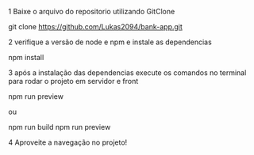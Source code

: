 1 Baixe o arquivo do repositorio utilizando GitClone 

git clone https://github.com/Lukas2094/bank-app.git


2 verifique a versão de node e npm e instale as dependencias

npm install

3 após a instalação das dependencias execute os comandos no terminal para rodar o projeto em servidor e front 

npm run preview

ou

npm run build 
npm run preview

4 Aproveite a navegação no projeto!